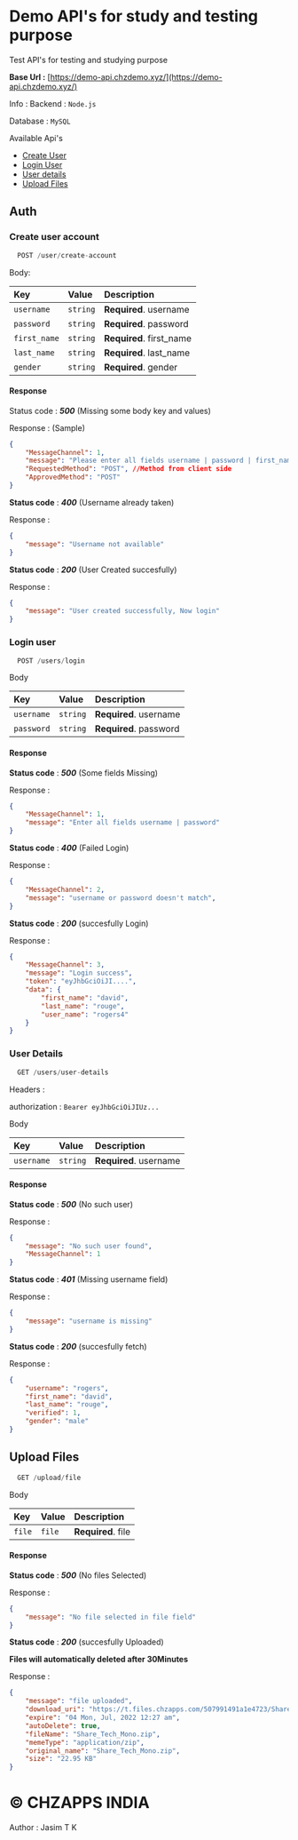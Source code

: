 # Demo API's for study and testing purpose

Test API's for testing and studying purpose

**Base Url :** [https://demo-api.chzdemo.xyz/](https://demo-api.chzdemo.xyz/)

Info : 
Backend : `Node.js`

Database : `MySQL`

Available Api's
- [Create User](#create-user-account)
- [Login User](#login-user)
- [User details](#user-details)
- [Upload Files](#upload-files)


## Auth

### Create user account

```js
  POST /user/create-account
```
Body:

| Key | Value     | Description                |
| :-------- | :------- | :------------------------- |
| `username` | `string` | **Required**. username |
| `password` | `string` | **Required**. password |
| `first_name` | `string` | **Required**. first_name |
| `last_name` | `string` | **Required**. last_name |
| `gender` | `string` | **Required**. gender |

#### Response 

Status code : _**500**_ (Missing some body key and values)

Response : (Sample)
```json
{
    "MessageChannel": 1,
    "message": "Please enter all fields username | password | first_name | last_name | gender",
    "RequestedMethod": "POST", //Method from client side
    "ApprovedMethod": "POST"
}
```

**Status code** : _**400**_ (Username already taken)

Response : 
```json
{
    "message": "Username not available"
}
```


**Status code** : _**200**_ (User Created succesfully)

Response : 
```json
{
    "message": "User created successfully, Now login"
}
```


### Login user

```js
  POST /users/login
```

Body

| Key | Value     | Description                       |
| :-------- | :------- | :-------------------------------- |
| `username`      | `string` | **Required**. username |
| `password`      | `string` | **Required**. password |

#### Response

**Status code** : _**500**_ (Some fields Missing)

Response : 
```json
{
    "MessageChannel": 1,
    "message": "Enter all fields username | password"
}
```

**Status code** : _**400**_ (Failed Login)

Response : 
```json
{
    "MessageChannel": 2,
    "message": "username or password doesn't match",
}
```

**Status code** : _**200**_ (succesfully Login)

Response : 
```json
{
    "MessageChannel": 3,
    "message": "Login success",
    "token": "eyJhbGciOiJI....",
    "data": {
        "first_name": "david",
        "last_name": "rouge",
        "user_name": "rogers4"
    }
}
```

### User Details

```js
  GET /users/user-details
```

Headers : 

authorization  : `Bearer eyJhbGciOiJIUz...`

Body

| Key | Value     | Description                       |
| :-------- | :------- | :-------------------------------- |
| `username`      | `string` | **Required**. username |

#### Response

**Status code** : _**500**_ (No such user)

Response : 
```json
{
    "message": "No such user found",
    "MessageChannel": 1
}
```

**Status code** : _**401**_ (Missing username field)

Response : 
```json
{
    "message": "username is missing"
}
```

**Status code** : _**200**_ (succesfully fetch)

Response : 
```json
{
    "username": "rogers",
    "first_name": "david",
    "last_name": "rouge",
    "verified": 1,
    "gender": "male"
}
```

## Upload Files

```js
  GET /upload/file
```


Body

| Key | Value     | Description                       |
| :-------- | :------- | :-------------------------------- |
| `file`      | `file` | **Required**. file  |

#### Response

**Status code** : _**500**_ (No files Selected)

Response : 
```json
{
    "message": "No file selected in file field"
}
```

**Status code** : _**200**_ (succesfully Uploaded)

**Files will automatically deleted after 30Minutes**

Response : 
```json
{
    "message": "file uploaded",
    "download_uri": "https://t.files.chzapps.com/507991491a1e4723/Share_Tech_Mono.zip",
    "expire": "04 Mon, Jul, 2022 12:27 am",
    "autoDelete": true,
    "fileName": "Share_Tech_Mono.zip",
    "memeType": "application/zip",
    "original_name": "Share_Tech_Mono.zip",
    "size": "22.95 KB"
}
```



# © CHZAPPS INDIA

Author : Jasim T K

